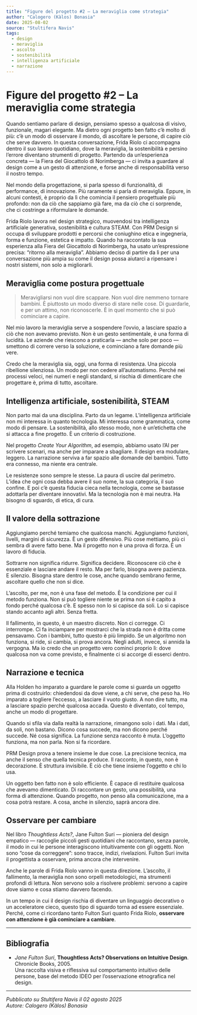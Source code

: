 ```yaml
---
title: "Figure del progetto #2 – La meraviglia come strategia"
author: "Calogero (Kàlos) Bonasia"
date: 2025-08-02
source: "Stultifera Navis"
tags:
  - design
  - meraviglia
  - ascolto
  - sostenibilità
  - intelligenza artificiale
  - narrazione
---
```


# Figure del progetto #2 – La meraviglia come strategia

Quando sentiamo parlare di design, pensiamo spesso a qualcosa di visivo, funzionale, magari elegante. Ma dietro ogni progetto ben fatto c’è molto di più: c’è un modo di osservare il mondo, di ascoltare le persone, di capire ciò che serve davvero. In questa conversazione, Frida Riolo ci accompagna dentro il suo lavoro quotidiano, dove la meraviglia, la sostenibilità e persino l’errore diventano strumenti di progetto. Partendo da un’esperienza concreta — la Fiera del Giocattolo di Norimberga — ci invita a guardare al design come a un gesto di attenzione, e forse anche di responsabilità verso il nostro tempo.

Nel mondo della progettazione, si parla spesso di funzionalità, di performance, di innovazione. Più raramente si parla di meraviglia. Eppure, in alcuni contesti, è proprio da lì che comincia il pensiero progettuale più profondo: non da ciò che sappiamo già fare, ma da ciò che ci sorprende, che ci costringe a riformulare le domande.

Frida Riolo lavora nel design strategico, muovendosi tra intelligenza artificiale generativa, sostenibilità e cultura STEAM. Con PRM Design si occupa di sviluppare prodotti e percorsi che coniughino etica e ingegneria, forma e funzione, estetica e impatto. Quando ha raccontato la sua esperienza alla Fiera del Giocattolo di Norimberga, ha usato un’espressione precisa: “ritorno alla meraviglia”. Abbiamo deciso di partire da lì per una conversazione più ampia su come il design possa aiutarci a ripensare i nostri sistemi, non solo a migliorarli.

## Meraviglia come postura progettuale

> Meravigliarsi non vuol dire scappare. Non vuol dire nemmeno tornare bambini. È piuttosto un modo diverso di stare nelle cose. Di guardarle, e per un attimo, non riconoscerle. È in quel momento che si può cominciare a capire.

Nel mio lavoro la meraviglia serve a sospendere l’ovvio, a lasciare spazio a ciò che non avevamo previsto. Non è un gesto sentimentale, è una forma di lucidità. Le aziende che riescono a praticarla — anche solo per poco — smettono di correre verso la soluzione, e cominciano a fare domande più vere.

Credo che la meraviglia sia, oggi, una forma di resistenza. Una piccola ribellione silenziosa. Un modo per non cedere all’automatismo. Perché nei processi veloci, nei numeri e negli standard, si rischia di dimenticare che progettare è, prima di tutto, ascoltare.

## Intelligenza artificiale, sostenibilità, STEAM

Non parto mai da una disciplina. Parto da un legame. L’intelligenza artificiale non mi interessa in quanto tecnologia. Mi interessa come grammatica, come modo di pensare. La sostenibilità, allo stesso modo, non è un’etichetta che si attacca a fine progetto. È un criterio di costruzione.

Nel progetto *Create Your Algorithm*, ad esempio, abbiamo usato l’AI per scrivere scenari, ma anche per imparare a sbagliare. Il design era modulare, leggero. La narrazione serviva a far spazio alle domande dei bambini. Tutto era connesso, ma niente era centrale.

Le resistenze sono sempre le stesse. La paura di uscire dal perimetro. L’idea che ogni cosa debba avere il suo nome, la sua categoria, il suo confine. E poi c’è questa fiducia cieca nella tecnologia, come se bastasse adottarla per diventare innovativi. Ma la tecnologia non è mai neutra. Ha bisogno di sguardo, di etica, di cura.

## Il valore della sottrazione

Aggiungiamo perché temiamo che qualcosa manchi. Aggiungiamo funzioni, livelli, margini di sicurezza. È un gesto difensivo. Più cose mettiamo, più ci sembra di avere fatto bene. Ma il progetto non è una prova di forza. È un lavoro di fiducia.

Sottrarre non significa ridurre. Significa decidere. Riconoscere ciò che è essenziale e lasciare andare il resto. Ma per farlo, bisogna avere pazienza. E silenzio. Bisogna stare dentro le cose, anche quando sembrano ferme, ascoltare quello che non si dice.

L’ascolto, per me, non è una fase del metodo. È la condizione per cui il metodo funziona. Non si può togliere niente se prima non si è capito a fondo perché qualcosa c’è. E spesso non lo si capisce da soli. Lo si capisce stando accanto agli altri. Senza fretta.

Il fallimento, in questo, è un maestro discreto. Non ci corregge. Ci interrompe. Ci fa inciampare per mostrarci che la strada non è dritta come pensavamo. Con i bambini, tutto questo è più limpido. Se un algoritmo non funziona, si ride, si cambia, si prova ancora. Negli adulti, invece, si annida la vergogna. Ma io credo che un progetto vero cominci proprio lì: dove qualcosa non va come previsto, e finalmente ci si accorge di esserci dentro.

## Narrazione e tecnica

Alla Holden ho imparato a guardare le parole come si guarda un oggetto prima di costruirlo: chiedendosi da dove viene, a chi serve, che peso ha. Ho imparato a togliere l’eccesso, a lasciare il vuoto giusto. A non dire tutto, ma a lasciare spazio perché qualcosa accada. Questo è diventato, col tempo, anche un modo di progettare.

Quando si sfila via dalla realtà la narrazione, rimangono solo i dati. Ma i dati, da soli, non bastano. Dicono cosa succede, ma non dicono perché succede. Né cosa significa. La funzione senza racconto è muta. L’oggetto funziona, ma non parla. Non si fa ricordare.

PRM Design prova a tenere insieme le due cose. La precisione tecnica, ma anche il senso che quella tecnica produce. Il racconto, in questo, non è decorazione. È struttura invisibile. È ciò che tiene insieme l’oggetto e chi lo usa.

Un oggetto ben fatto non è solo efficiente. È capace di restituire qualcosa che avevamo dimenticato. Di raccontare un gesto, una possibilità, una forma di attenzione. Quando progetto, non penso alla comunicazione, ma a cosa potrà restare. A cosa, anche in silenzio, saprà ancora dire.

## Osservare per cambiare

Nel libro *Thoughtless Acts?*, Jane Fulton Suri — pioniera del design empatico — raccoglie piccoli gesti quotidiani che raccontano, senza parole, il modo in cui le persone interagiscono intuitivamente con gli oggetti. Non sono “cose da correggere”: sono tracce, indizi, rivelazioni. Fulton Suri invita il progettista a osservare, prima ancora che intervenire.

Anche le parole di Frida Riolo vanno in questa direzione. L’ascolto, il fallimento, la meraviglia non sono orpelli metodologici, ma strumenti profondi di lettura. Non servono solo a risolvere problemi: servono a capire dove siamo e cosa stiamo davvero facendo.

In un tempo in cui il design rischia di diventare un linguaggio decorativo o un acceleratore cieco, questo tipo di sguardo torna ad essere essenziale. Perché, come ci ricordano tanto Fulton Suri quanto Frida Riolo, **osservare con attenzione è già cominciare a cambiare**.

---

## Bibliografia

- *Jane Fulton Suri*, **Thoughtless Acts? Observations on Intuitive Design**. Chronicle Books, 2005.  
  Una raccolta visiva e riflessiva sul comportamento intuitivo delle persone, base del metodo IDEO per l’osservazione etnografica nel design.

---

*Pubblicato su Stultifera Navis il 02 agosto 2025*  
*Autore: Calogero (Kàlos) Bonasia*
